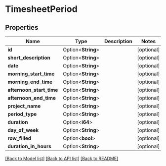 # TimesheetPeriod

## Properties

Name | Type | Description | Notes
------------ | ------------- | ------------- | -------------
**id** | Option<**String**> |  | [optional]
**short_description** | Option<**String**> |  | [optional]
**date** | Option<**String**> |  | [optional]
**morning_start_time** | Option<**String**> |  | [optional]
**morning_end_time** | Option<**String**> |  | [optional]
**afternoon_start_time** | Option<**String**> |  | [optional]
**afternoon_end_time** | Option<**String**> |  | [optional]
**project_name** | Option<**String**> |  | [optional]
**period_type** | Option<**String**> |  | [optional]
**duration** | Option<**i64**> |  | [optional]
**day_of_week** | Option<**String**> |  | [optional]
**row_filled** | Option<**bool**> |  | [optional]
**duration_in_hours** | Option<**String**> |  | [optional]

[[Back to Model list]](../README.md#documentation-for-models) [[Back to API list]](../README.md#documentation-for-api-endpoints) [[Back to README]](../README.md)


